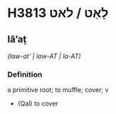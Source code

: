 # H3813 לָאַט / לאט

## lâʼaṭ

_(law-at' | law-AT | la-AT)_

### Definition

a primitive root; to muffle; cover; v

- (Qal) to cover
